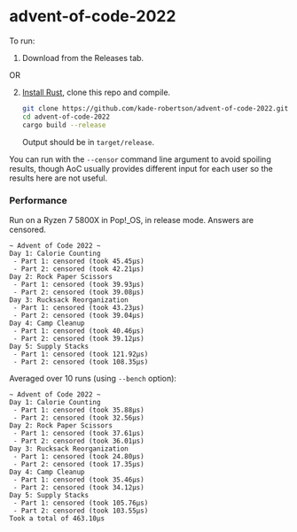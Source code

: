 # advent-of-code-2022

To run:

1. Download from the Releases tab.

OR

2. [Install Rust](https://www.rust-lang.org/learn/get-started), clone this repo and compile.

   ```sh
   git clone https://github.com/kade-robertson/advent-of-code-2022.git
   cd advent-of-code-2022
   cargo build --release
   ```

   Output should be in `target/release`.

You can run with the `--censor` command line argument to avoid spoiling results, though AoC
usually provides different input for each user so the results here are not useful.

### Performance

Run on a Ryzen 7 5800X in Pop!\_OS, in release mode. Answers are censored.

```
~ Advent of Code 2022 ~
Day 1: Calorie Counting
 - Part 1: censored (took 45.45µs)
 - Part 2: censored (took 42.21µs)
Day 2: Rock Paper Scissors
 - Part 1: censored (took 39.93µs)
 - Part 2: censored (took 39.08µs)
Day 3: Rucksack Reorganization
 - Part 1: censored (took 43.23µs)
 - Part 2: censored (took 39.04µs)
Day 4: Camp Cleanup
 - Part 1: censored (took 40.46µs)
 - Part 2: censored (took 39.12µs)
Day 5: Supply Stacks
 - Part 1: censored (took 121.92µs)
 - Part 2: censored (took 108.35µs)
```

Averaged over 10 runs (using `--bench` option):

```
~ Advent of Code 2022 ~
Day 1: Calorie Counting
 - Part 1: censored (took 35.88µs)
 - Part 2: censored (took 32.56µs)
Day 2: Rock Paper Scissors
 - Part 1: censored (took 37.61µs)
 - Part 2: censored (took 36.01µs)
Day 3: Rucksack Reorganization
 - Part 1: censored (took 24.80µs)
 - Part 2: censored (took 17.35µs)
Day 4: Camp Cleanup
 - Part 1: censored (took 35.46µs)
 - Part 2: censored (took 34.12µs)
Day 5: Supply Stacks
 - Part 1: censored (took 105.76µs)
 - Part 2: censored (took 103.55µs)
Took a total of 463.10µs
```
